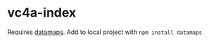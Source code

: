 # vc4a-index

Requires [datamaps](https://github.com/markmarkoh/datamaps). Add to local project with `npm install datamaps`
